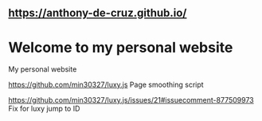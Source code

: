 ## https://anthony-de-cruz.github.io/

# Welcome to my personal website

My personal website

https://github.com/min30327/luxy.js
Page smoothing script

https://github.com/min30327/luxy.js/issues/21#issuecomment-877509973
Fix for luxy jump to ID
